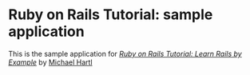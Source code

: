 # Ruby on Rails Tutorial:  sample application

This is the sample application for [*Ruby on Rails Tutorial: Learn Rails by Example*](http://railstutorial.org) by [Michael Hartl](http://michaelhartl.com)

